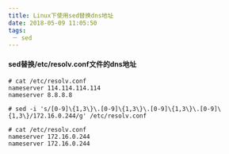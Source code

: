 ```yaml
---
title: Linux下使用sed替换dns地址
date: 2018-05-09 11:05:50
tags:
 － sed
---
```



#### sed替换/etc/resolv.conf文件的dns地址

```
# cat /etc/resolv.conf
nameserver 114.114.114.114
nameserver 8.8.8.8

# sed -i 's/[0-9]\{1,3\}\.[0-9]\{1,3\}\.[0-9]\{1,3\}\.[0-9]\{1,3\}/172.16.0.244/g' /etc/resolv.conf

# cat /etc/resolv.conf
nameserver 172.16.0.244
nameserver 172.16.0.244
```
